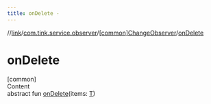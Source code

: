 ```yaml
---
title: onDelete -
---
```

//[link](../../index.md)/[com.tink.service.observer](../index.md)/[[common]ChangeObserver](index.md)/[onDelete](on-delete.md)



# onDelete  
[common]  
Content  
abstract fun [onDelete](on-delete.md)(items: [T](index.md))  



